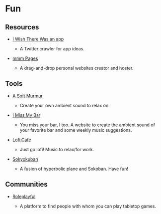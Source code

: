 # Fun

## Resources

* [I Wish There Was an app](https://iwishtherewas.app)
  
  * A Twitter crawler for app ideas.

* [mmm Pages](https://build.mmm.page)
  
  * A drag-and-drop personal websites creator and hoster.

## Tools

* [A Soft Murmur](https://asoftmurmur.com)
  
  * Create your own ambient sound to relax on.

* [I Miss My Bar](http://imissmybar.com)
  
  * You miss your bar, I too. A website to create the ambient sound of your favorite bar and some weekly music suggestions.

* [Lofi.Cafe](https://lofi.cafe)
  
  * Just go lofi! Music to relax/for work.

* [Sokyokuban](https://sokyokuban.com)
  
  * A fusion of hyperbolic plane and Sokoban. Have fun!

## Communities

* [Roleplayful](https://roleplayful.com)
  
  * A platform to find people with whom you can play tabletop games.
